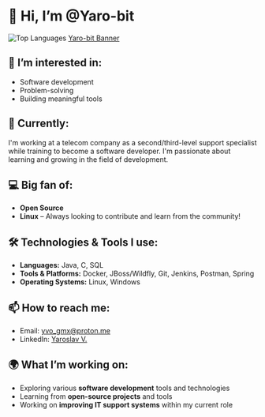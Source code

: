 # 👋 Hi, I’m @Yaro-bit
![Top Languages](https://github-readme-stats.vercel.app/api/top-langs/?username=Yaro-bit&layout=compact&theme=radical)
[Yaro-bit Banner]([https://github.com/Yaro-bit/Yaro-bit/blob/main/DALL%C2%B7E%202024-12-28%2012.47.08%20-%20A%20fun%20and%20creative%20banner%20for%20a%20GitHub%20profile%20with%20a%20Java%20theme.%20The%20image%20should%20include%20playful%20elements%20like%20a%20cute%20Java%20mascot%20(coffee%20cup)%2C%20colo.webp]) 
## 👀 I’m interested in:
- Software development
- Problem-solving
- Building meaningful tools

## 🌱 Currently:
I'm working at a telecom company as a second/third-level support specialist while training to become a software developer. 
I'm passionate about learning and growing in the field of development.

## 💻 Big fan of:
- **Open Source**
- **Linux** – Always looking to contribute and learn from the community!

## 🛠️ Technologies & Tools I use:
- **Languages:** Java, C, SQL
- **Tools & Platforms:** Docker, JBoss/Wildfly, Git, Jenkins, Postman, Spring
- **Operating Systems:** Linux, Windows

## 📫 How to reach me:

- Email: [yvo_gmx@proton.me](mailto:yvo_gmx@proton.me)
- LinkedIn: [Yaroslav V.](https://www.linkedin.com/in/yaroslav-v-b7876a211/)

## 🌍 What I’m working on:
- Exploring various **software development** tools and technologies
- Learning from **open-source projects** and tools 
- Working on **improving IT support systems** within my current role
